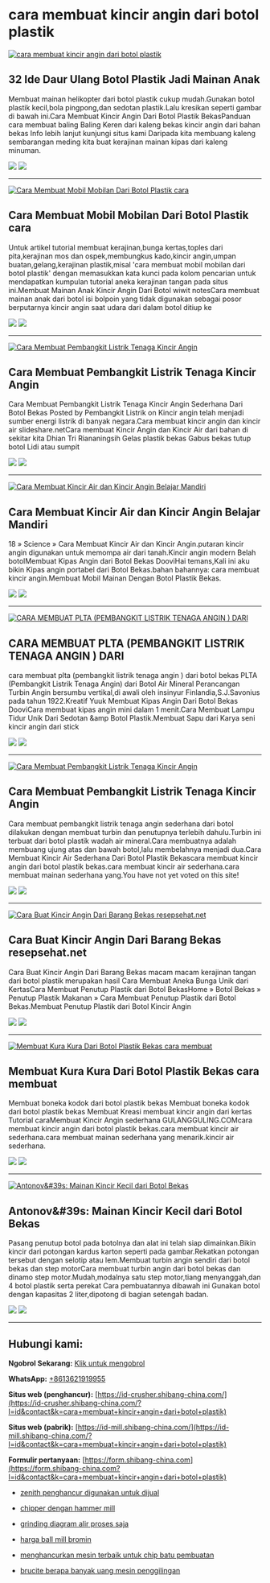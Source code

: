 # cara membuat kincir angin dari botol plastik

<a href="https://swt.shibang-china.com/?l=id&img&k=cara+membuat+kincir+angin+dari+botol+plastik" target="_blank">![cara membuat kincir angin dari botol plastik](http://static.shibang-china.com/all-800x300/1048.jpg)</a>

## 32 Ide Daur Ulang Botol Plastik Jadi Mainan Anak
Membuat mainan helikopter dari botol plastik cukup mudah.Gunakan botol plastik kecil,bola pingpong,dan sedotan plastik.Lalu kresikan seperti gambar di bawah ini.Cara Membuat Kincir Angin Dari Botol Plastik BekasPanduan cara membuat baling Baling Keren dari kaleng bekas kincir angin dari bahan bekas Info lebih lanjut kunjungi situs kami Daripada kita membuang kaleng sembarangan meding kita buat kerajinan mainan kipas dari kaleng minuman.


<a href="https://whatsapp.shibangsoft.com/WhatsApp.php" target="_blank" title="WhatsApp">![](http://static.shibang-china.com/icon/whatsapp.png)</a> <a href="https://swt.shibang-china.com/?l=id&icon&k=cara+membuat+kincir+angin+dari+botol+plastik" target="_blank">![](http://static.shibang-china.com/icon/chat-id.png)</a>

---

<a href="https://swt.shibang-china.com/?l=id&img&k=cara+membuat+kincir+angin+dari+botol+plastik" target="_blank">![Cara Membuat Mobil Mobilan Dari Botol Plastik cara](http://static.shibang-china.com/all-800x300/1179.jpg)</a>

## Cara Membuat Mobil Mobilan Dari Botol Plastik cara
Untuk artikel tutorial membuat kerajinan,bunga kertas,toples dari pita,kerajinan mos dan ospek,membungkus kado,kincir angin,umpan buatan,gelang,kerajinan plastik,misal 'cara membuat mobil mobilan dari botol plastik' dengan memasukkan kata kunci pada kolom pencarian untuk mendapatkan kumpulan tutorial aneka kerajinan tangan pada situs ini.Membuat Mainan Anak Kincir Angin Dari Botol wiwit notesCara membuat mainan anak dari botol isi bolpoin yang tidak digunakan sebagai posor berputarnya kincir angin saat udara dari dalam botol ditiup ke


<a href="https://whatsapp.shibangsoft.com/WhatsApp.php" target="_blank" title="WhatsApp">![](http://static.shibang-china.com/icon/whatsapp.png)</a> <a href="https://swt.shibang-china.com/?l=id&icon&k=cara+membuat+kincir+angin+dari+botol+plastik" target="_blank">![](http://static.shibang-china.com/icon/chat-id.png)</a>

---

<a href="https://swt.shibang-china.com/?l=id&img&k=cara+membuat+kincir+angin+dari+botol+plastik" target="_blank">![Cara Membuat Pembangkit Listrik Tenaga Kincir Angin](http://static.shibang-china.com/all-800x300/779.jpg)</a>

## Cara Membuat Pembangkit Listrik Tenaga Kincir Angin
Cara Membuat Pembangkit Listrik Tenaga Kincir Angin Sederhana Dari Botol Bekas Posted by Pembangkit Listrik on Kincir angin telah menjadi sumber energi listrik di banyak negara.Cara membuat kincir angin dan kincir air slideshare.netCara membuat Kincir Angin dan Kincir Air dari bahan di sekitar kita Dhian Tri Riananingsih Gelas plastik bekas Gabus bekas tutup botol Lidi atau sumpit


<a href="https://whatsapp.shibangsoft.com/WhatsApp.php" target="_blank" title="WhatsApp">![](http://static.shibang-china.com/icon/whatsapp.png)</a> <a href="https://swt.shibang-china.com/?l=id&icon&k=cara+membuat+kincir+angin+dari+botol+plastik" target="_blank">![](http://static.shibang-china.com/icon/chat-id.png)</a>

---

<a href="https://swt.shibang-china.com/?l=id&img&k=cara+membuat+kincir+angin+dari+botol+plastik" target="_blank">![Cara Membuat Kincir Air dan Kincir Angin Belajar Mandiri](http://static.shibang-china.com/all-800x300/608.jpg)</a>

## Cara Membuat Kincir Air dan Kincir Angin Belajar Mandiri
18 » Science » Cara Membuat Kincir Air dan Kincir Angin.putaran kincir angin digunakan untuk memompa air dari tanah.Kincir angin modern Belah botolMembuat Kipas Angin dari Botol Bekas DooviHai temans,Kali ini aku bikin Kipas angin portabel dari Botol Bekas.bahan bahannya: cara membuat kincir angin.Membuat Mobil Mainan Dengan Botol Plastik Bekas.


<a href="https://whatsapp.shibangsoft.com/WhatsApp.php" target="_blank" title="WhatsApp">![](http://static.shibang-china.com/icon/whatsapp.png)</a> <a href="https://swt.shibang-china.com/?l=id&icon&k=cara+membuat+kincir+angin+dari+botol+plastik" target="_blank">![](http://static.shibang-china.com/icon/chat-id.png)</a>

---

<a href="https://swt.shibang-china.com/?l=id&img&k=cara+membuat+kincir+angin+dari+botol+plastik" target="_blank">![CARA MEMBUAT PLTA (PEMBANGKIT LISTRIK TENAGA ANGIN ) DARI](http://static.shibang-china.com/all-800x300/304.jpg)</a>

## CARA MEMBUAT PLTA (PEMBANGKIT LISTRIK TENAGA ANGIN ) DARI
cara membuat plta (pembangkit listrik tenaga angin ) dari botol bekas PLTA (Pembangkit Listrik Tenaga Angin) dari Botol Air Mineral Perancangan Turbin Angin bersumbu vertikal,di awali oleh insinyur Finlandia,S.J.Savonius pada tahun 1922.Kreatif Yuuk Membuat Kipas Angin Dari Botol Bekas DooviCara membuat kipas angin mini dalam 1 menit.Cara Membuat Lampu Tidur Unik Dari Sedotan &amp Botol Plastik.Membuat Sapu dari Karya seni kincir angin dari stick


<a href="https://whatsapp.shibangsoft.com/WhatsApp.php" target="_blank" title="WhatsApp">![](http://static.shibang-china.com/icon/whatsapp.png)</a> <a href="https://swt.shibang-china.com/?l=id&icon&k=cara+membuat+kincir+angin+dari+botol+plastik" target="_blank">![](http://static.shibang-china.com/icon/chat-id.png)</a>

---

<a href="https://swt.shibang-china.com/?l=id&img&k=cara+membuat+kincir+angin+dari+botol+plastik" target="_blank">![Cara Membuat Pembangkit Listrik Tenaga Kincir Angin](http://static.shibang-china.com/all-800x300/543.jpg)</a>

## Cara Membuat Pembangkit Listrik Tenaga Kincir Angin
Cara membuat pembangkit listrik tenaga angin sederhana dari botol dilakukan dengan membuat turbin dan penutupnya terlebih dahulu.Turbin ini terbuat dari botol plastik wadah air mineral.Cara membuatnya adalah membuang ujung atas dan bawah botol,lalu membelahnya menjadi dua.Cara Membuat Kincir Air Sederhana Dari Botol Plastik Bekascara membuat kincir angin dari botol plastik bekas.cara membuat kincir air sederhana.cara membuat mainan sederhana yang.You have not yet voted on this site!


<a href="https://whatsapp.shibangsoft.com/WhatsApp.php" target="_blank" title="WhatsApp">![](http://static.shibang-china.com/icon/whatsapp.png)</a> <a href="https://swt.shibang-china.com/?l=id&icon&k=cara+membuat+kincir+angin+dari+botol+plastik" target="_blank">![](http://static.shibang-china.com/icon/chat-id.png)</a>

---

<a href="https://swt.shibang-china.com/?l=id&img&k=cara+membuat+kincir+angin+dari+botol+plastik" target="_blank">![Cara Buat Kincir Angin Dari Barang Bekas resepsehat.net](http://static.shibang-china.com/all-800x300/661.jpg)</a>

## Cara Buat Kincir Angin Dari Barang Bekas resepsehat.net
Cara Buat Kincir Angin Dari Barang Bekas macam macam kerajinan tangan dari botol plastik merupakan hasil Cara Membuat Aneka Bunga Unik dari KertasCara Membuat Penutup Plastik dari Botol BekasHome » Botol Bekas » Penutup Plastik Makanan » Cara Membuat Penutup Plastik dari Botol Bekas.Membuat Penutup Plastik dari Botol Kincir Angin


<a href="https://whatsapp.shibangsoft.com/WhatsApp.php" target="_blank" title="WhatsApp">![](http://static.shibang-china.com/icon/whatsapp.png)</a> <a href="https://swt.shibang-china.com/?l=id&icon&k=cara+membuat+kincir+angin+dari+botol+plastik" target="_blank">![](http://static.shibang-china.com/icon/chat-id.png)</a>

---

<a href="https://swt.shibang-china.com/?l=id&img&k=cara+membuat+kincir+angin+dari+botol+plastik" target="_blank">![Membuat Kura Kura Dari Botol Plastik Bekas cara membuat](http://static.shibang-china.com/all-800x300/1323.jpg)</a>

## Membuat Kura Kura Dari Botol Plastik Bekas cara membuat
Membuat boneka kodok dari botol plastik bekas Membuat boneka kodok dari botol plastik bekas Membuat Kreasi membuat kincir angin dari kertas Tutorial caraMembuat Kincir Angin sederhana GULANGGULING.COMcara membuat kincir angin dari botol plastik bekas.cara membuat kincir air sederhana.cara membuat mainan sederhana yang menarik.kincir air sederhana.


<a href="https://whatsapp.shibangsoft.com/WhatsApp.php" target="_blank" title="WhatsApp">![](http://static.shibang-china.com/icon/whatsapp.png)</a> <a href="https://swt.shibang-china.com/?l=id&icon&k=cara+membuat+kincir+angin+dari+botol+plastik" target="_blank">![](http://static.shibang-china.com/icon/chat-id.png)</a>

---

<a href="https://swt.shibang-china.com/?l=id&img&k=cara+membuat+kincir+angin+dari+botol+plastik" target="_blank">![Antonov&#39s: Mainan Kincir Kecil dari Botol Bekas](http://static.shibang-china.com/all-800x300/378.jpg)</a>

## Antonov&#39s: Mainan Kincir Kecil dari Botol Bekas
Pasang penutup botol pada botolnya dan alat ini telah siap dimainkan.Bikin kincir dari potongan kardus karton seperti pada gambar.Rekatkan potongan tersebut dengan selotip atau lem.Membuat turbin angin sendiri dari botol bekas dan step motorCara membuat turbin angin dari botol bekas dan dinamo step motor.Mudah,modalnya satu step motor,tiang menyanggah,dan 4 botol plastik serta perekat Cara pembuatannya dibawah ini Gunakan botol dengan kapasitas 2 liter,dipotong di bagian setengah badan.


<a href="https://whatsapp.shibangsoft.com/WhatsApp.php" target="_blank" title="WhatsApp">![](http://static.shibang-china.com/icon/whatsapp.png)</a> <a href="https://swt.shibang-china.com/?l=id&icon&k=cara+membuat+kincir+angin+dari+botol+plastik" target="_blank">![](http://static.shibang-china.com/icon/chat-id.png)</a>

---
## Hubungi kami:

**Ngobrol Sekarang:** [Klik untuk mengobrol](https://swt.shibang-china.com?l=id&contact&k=cara+membuat+kincir+angin+dari+botol+plastik)

**WhatsApp:**  [+8613621919955](https://whatsapp.shibangsoft.com/WhatsApp.php)

**Situs web (penghancur):** [https://id-crusher.shibang-china.com/](https://id-crusher.shibang-china.com/?l=id&contact&k=cara+membuat+kincir+angin+dari+botol+plastik)

**Situs web (pabrik):** [https://id-mill.shibang-china.com/](https://id-mill.shibang-china.com/?l=id&contact&k=cara+membuat+kincir+angin+dari+botol+plastik)

**Formulir pertanyaan:** [https://form.shibang-china.com](https://form.shibang-china.com?l=id&contact&k=cara+membuat+kincir+angin+dari+botol+plastik)

* [zenith penghancur digunakan untuk dijual](../32/zenith%20penghancur%20digunakan%20untuk%20dijual.md)

* [chipper dengan hammer mill](../31/chipper%20dengan%20hammer%20mill.md)

* [grinding diagram alir proses saja](../38/grinding%20diagram%20alir%20proses%20saja.md)

* [harga ball mill bromin](../40/harga%20ball%20mill%20bromin.md)

* [menghancurkan mesin terbaik untuk chip batu pembuatan](../36/menghancurkan%20mesin%20terbaik%20untuk%20chip%20batu%20pembuatan.md)

* [brucite berapa banyak uang mesin penggilingan](../32/brucite%20berapa%20banyak%20uang%20mesin%20penggilingan.md)